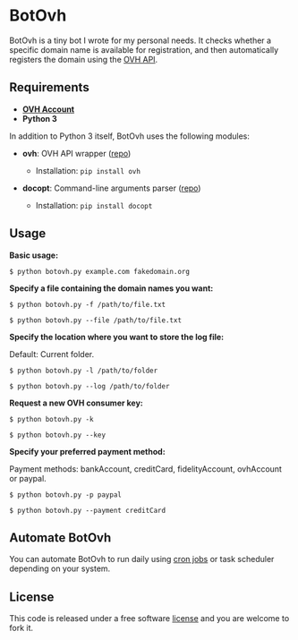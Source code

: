 # BotOvh

BotOvh is a tiny bot I wrote for my personal needs. It checks whether a specific domain name is available for registration, and then automatically registers the domain using the [OVH API](https://github.com/ovh/python-ovh).

## Requirements

- [**OVH Account**](https://www.ovh.com/)
- **Python 3**

In addition to Python 3 itself, BotOvh uses the following modules:

- **ovh**: OVH API wrapper ([repo](https://github.com/ovh/python-ovh))
  - Installation: `pip install ovh`

- **docopt**: Command-line arguments parser ([repo](https://github.com/docopt/docopt))
  - Installation: `pip install docopt`

## Usage

**Basic usage:**

``$ python botovh.py example.com fakedomain.org``

**Specify a file containing the domain names you want:**

``$ python botovh.py -f /path/to/file.txt``

``$ python botovh.py --file /path/to/file.txt``

**Specify the location where you want to store the log file:**

Default: Current folder.

``$ python botovh.py -l /path/to/folder``

``$ python botovh.py --log /path/to/folder``

**Request a new OVH consumer key:**

``$ python botovh.py -k``

``$ python botovh.py --key``

**Specify your preferred payment method:**

Payment methods: bankAccount, creditCard, fidelityAccount, ovhAccount or paypal.

``$ python botovh.py -p paypal``

``$ python botovh.py --payment creditCard``

## Automate BotOvh

You can automate BotOvh to run daily using [cron jobs](https://help.ubuntu.com/community/CronHowto) or task scheduler depending on your system.

## License

This code is released under a free software [license](LICENSE) and you are welcome to fork it.